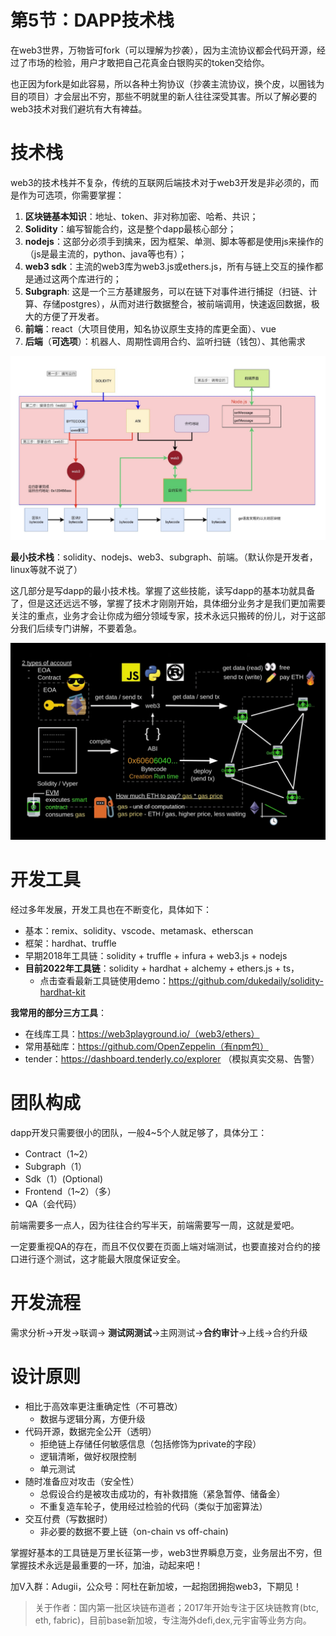 # 第5节：DAPP技术栈

在web3世界，万物皆可fork（可以理解为抄袭），因为主流协议都会代码开源，经过了市场的检验，用户才敢把自己花真金白银购买的token交给你。

也正因为fork是如此容易，所以各种土狗协议（抄袭主流协议，换个皮，以圈钱为目的项目）才会层出不穷，那些不明就里的新人往往深受其害。所以了解必要的web3技术对我们避坑有大有裨益。

# 技术栈

web3的技术栈并不复杂，传统的互联网后端技术对于web3开发是非必须的，而是作为可选项，你需要掌握：

1. **区块链基本知识**：地址、token、非对称加密、哈希、共识；
2. **Solidity**：编写智能合约，这是整个dapp最核心部分；
3. **nodejs**：这部分必须手到擒来，因为框架、单测、脚本等都是使用js来操作的（js是最主流的，python、java等也有）；
4. **web3 sdk**：主流的web3库为web3.js或ethers.js，所有与链上交互的操作都是通过这两个库进行的；
5. **Subgraph**: 这是一个三方基建服务，可以在链下对事件进行捕捉（扫链、计算、存储postgres），从而对进行数据整合，被前端调用，快速返回数据，极大的方便了开发者。
6. **前端**：react（大项目使用，知名协议原生支持的库更全面）、vue
7. **后端**（**可选项**）：机器人、周期性调用合约、监听扫链（钱包）、其他需求

![web3-remix-arch](assets/web3-remix-arch.png)

**最小技术栈**：solidity、nodejs、web3、subgraph、前端。（默认你是开发者，linux等就不说了）

这几部分是写dapp的最小技术栈。掌握了这些技能，读写dapp的基本功就具备了，但是这还远远不够，掌握了技术才刚刚开始，具体细分业务才是我们更加需要关注的重点，业务才会让你成为细分领域专家，技术永远只搬砖的份儿，对于这部分我们后续专门讲解，不要着急。

![image-20221009175009429](assets/image-20221009175009429.png)

# 开发工具

经过多年发展，开发工具也在不断变化，具体如下：

- 基本：remix、solidity、vscode、metamask、etherscan
- 框架：hardhat、truffle
- 早期2018年工具链：solidity + truffle + infura + web3.js + nodejs
- **目前2022年工具链**：solidity + hardhat + alchemy + ethers.js + ts，
  - 点击查看最新工具链使用demo：https://github.com/dukedaily/solidity-hardhat-kit



**我常用的部分三方工具**：

- 在线库工具：https://web3playground.io/（web3/ethers）
- 常用基础库：https://github.com/OpenZeppelin（有npm包）
- tender：https://dashboard.tenderly.co/explorer （模拟真实交易、告警）



# 团队构成

dapp开发只需要很小的团队，一般4~5个人就足够了，具体分工：

- Contract（1~2）
- Subgraph（1）
- Sdk（1）(Optional)
- Frontend（1~2）（多）
- QA（会代码）



前端需要多一点人，因为往往合约写半天，前端需要写一周，这就是爱吧。

一定要重视QA的存在，而且不仅仅要在页面上端对端测试，也要直接对合约的接口进行逐个测试，这才能最大限度保证安全。



# 开发流程

需求分析->开发->联调-> **测试网测试**->主网测试->**合约审计**->上线->合约升级



# 设计原则

- 相比于高效率更注重确定性（不可篡改）
  - 数据与逻辑分离，方便升级
- 代码开源，数据完全公开（透明）
  - 拒绝链上存储任何敏感信息（包括修饰为private的字段）
  - 逻辑清晰，做好权限控制
  - 单元测试
- 随时准备应对攻击（安全性）
  - 总假设合约是被攻击成功的，有补救措施（紧急暂停、储备金）
  - 不重复造车轮子，使用经过检验的代码（类似于加密算法）
- 交互付费（写数据时）
  - 非必要的数据不要上链（on-chain vs off-chain)



掌握好基本的工具链是万里长征第一步，web3世界瞬息万变，业务层出不穷，但掌握技术永远是最重要的一环，加油，动起来吧！



加V入群：Adugii，公众号：阿杜在新加坡，一起抱团拥抱web3，下期见！



> 关于作者：国内第一批区块链布道者；2017年开始专注于区块链教育(btc, eth, fabric)，目前base新加坡，专注海外defi,dex,元宇宙等业务方向。
